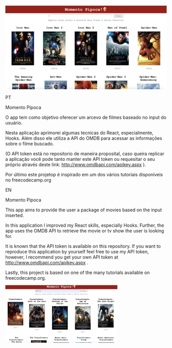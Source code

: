 ![MainPage](MainPage.png)
 
 
PT 

 Momento Pipoca 

O app tem como objetivo oferecer um arcevo de filmes baseado no input do usuário. 

Nesta aplicação aprimorei algumas tecnicas do React, especialmente, Hooks. Além disso ele utiliza a API do OMDB para acessar as informações sobre o filme buscado. 

(O API token está no repositorio de maneira proposital, caso queira replicar a aplicação você pode tanto manter este API token ou requesitar o seu próprio através deste link: http://www.omdbapi.com/apikey.aspx ).

Por último este projetop é inspirado em um dos vários tutoriais disponíveis no freecodecamp.org


EN

Momento Pipoca


This app aims to provide the user a package of movies based on the input inserted. 

In this application I improved my React skills, especially Hooks. Further, the app uses the OMDB API to retrieve the movie or tv show the user is looking for. 

It is known that the API token is available on this repository. If you want to reproduce this application by yourself feel free to use my API token, however, I recommend you get your own API token at http://www.omdbapi.com/apikey.aspx .

Lastly, this project is based on one of the many tutorials available on freecodecamp.org. 


 <img src="SearchPage.png" width="350" alt="Search Page"/>



